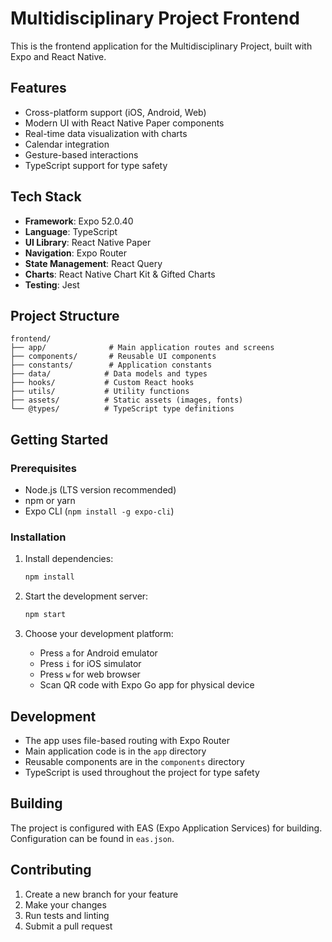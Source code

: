 # Multidisciplinary Project Frontend

This is the frontend application for the Multidisciplinary Project, built with Expo and React Native.

## Features

- Cross-platform support (iOS, Android, Web)
- Modern UI with React Native Paper components
- Real-time data visualization with charts
- Calendar integration
- Gesture-based interactions
- TypeScript support for type safety

## Tech Stack

- **Framework**: Expo 52.0.40
- **Language**: TypeScript
- **UI Library**: React Native Paper
- **Navigation**: Expo Router
- **State Management**: React Query
- **Charts**: React Native Chart Kit & Gifted Charts
- **Testing**: Jest

## Project Structure

```
frontend/
├── app/              # Main application routes and screens
├── components/       # Reusable UI components
├── constants/        # Application constants
├── data/            # Data models and types
├── hooks/           # Custom React hooks
├── utils/           # Utility functions
├── assets/          # Static assets (images, fonts)
└── @types/          # TypeScript type definitions
```

## Getting Started

### Prerequisites

- Node.js (LTS version recommended)
- npm or yarn
- Expo CLI (`npm install -g expo-cli`)

### Installation

1. Install dependencies:

   ```bash
   npm install
   ```

2. Start the development server:

   ```bash
   npm start
   ```

3. Choose your development platform:
   - Press `a` for Android emulator
   - Press `i` for iOS simulator
   - Press `w` for web browser
   - Scan QR code with Expo Go app for physical device

## Development

- The app uses file-based routing with Expo Router
- Main application code is in the `app` directory
- Reusable components are in the `components` directory
- TypeScript is used throughout the project for type safety

## Building

The project is configured with EAS (Expo Application Services) for building. Configuration can be found in `eas.json`.

## Contributing

1. Create a new branch for your feature
2. Make your changes
3. Run tests and linting
4. Submit a pull request
